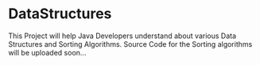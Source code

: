 # DataStructures
This Project will help Java Developers understand about various Data Structures and Sorting Algorithms.
Source Code for the Sorting algorithms will be uploaded soon...
